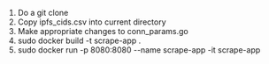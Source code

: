 1. Do a git clone
2. Copy ipfs_cids.csv into current directory
3. Make appropriate changes to conn_params.go
4. sudo docker build -t scrape-app .
5. sudo docker run -p 8080:8080 --name scrape-app -it scrape-app
